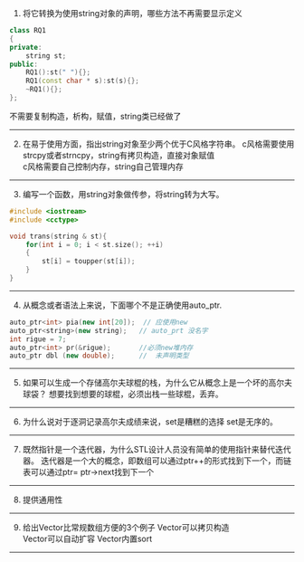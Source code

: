 1. 将它转换为使用string对象的声明，哪些方法不再需要显示定义
```cpp
class RQ1
{
private:
    string st;
public:
    RQ1():st(" "){};
    RQ1(const char * s):st(s){};
    ~RQ1(){};
};
```
不需要复制构造，析构，赋值，string类已经做了

---

2. 在易于使用方面，指出string对象至少两个优于C风格字符串。
c风格需要使用strcpy或者strncpy，string有拷贝构造，直接对象赋值  
c风格需要自己控制内存，string自己管理内存  

---

3. 编写一个函数，用string对象做传参，将string转为大写。
```cpp
#include <iostream>
#include <cctype>

void trans(string & st){
    for(int i = 0; i < st.size(); ++i)
    {
        st[i] = toupper(st[i]);
    }
} 
```

---

4. 从概念或者语法上来说，下面哪个不是正确使用auto_ptr.
```cpp
auto_ptr<int> pia(new int[20]);  // 应使用new
auto_ptr<string>(new string);   // auto_prt 没名字
int rigue = 7;
auto_ptr<int> pr(&rigue);       //必须new堆内存
auto_ptr dbl (new double);      //  未声明类型
```
---

5. 如果可以生成一个存储高尔夫球棍的栈，为什么它从概念上是一个坏的高尔夫球袋？
想要找到想要的球棍，必须出栈一些球棍，丢弃。

---

6. 为什么说对于逐洞记录高尔夫成绩来说，set是糟糕的选择
set是无序的。

---

7. 既然指针是一个迭代器，为什么STL设计人员没有简单的使用指针来替代迭代器。
迭代器是一个大的概念，即数组可以通过ptr++的形式找到下一个，而链表可以通过ptr= ptr->next找到下一个

---

8. 提供通用性

---

9. 给出Vector比常规数组方便的3个例子
Vector可以拷贝构造  
Vector可以自动扩容
Vector内置sort

---
